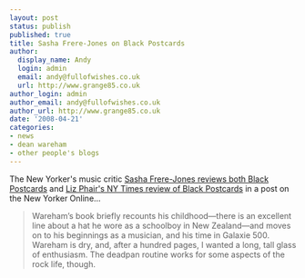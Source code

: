 ```yaml
---
layout: post
status: publish
published: true
title: Sasha Frere-Jones on Black Postcards
author:
  display_name: Andy
  login: admin
  email: andy@fullofwishes.co.uk
  url: http://www.grange85.co.uk
author_login: admin
author_email: andy@fullofwishes.co.uk
author_url: http://www.grange85.co.uk
date: '2008-04-21'
categories:
- news
- dean wareham
- other people's blogs
---
```

<p>The New Yorker's music critic <a href="http://www.newyorker.com/online/blogs/sashafrerejones/2008/04/crazy.html">Sasha Frere-Jones reviews both Black Postcards</a> and <a href="http://www.nytimes.com/2008/04/06/books/review/Phair-t.html?ex=1207972800&en=4a3556391635b4fd&ei=5070">Liz Phair's NY Times review of Black Postcards</a> in a post on the New Yorker Online...</p>
<blockquote><p>Wareham’s book briefly recounts his childhood—there is an excellent line about a hat he wore as a schoolboy in New Zealand—and moves on to his beginnings as a musician, and his time in Galaxie 500. Wareham is dry, and, after a hundred pages, I wanted a long, tall glass of enthusiasm. The deadpan routine works for some aspects of the rock life, though.</p></blockquote>
